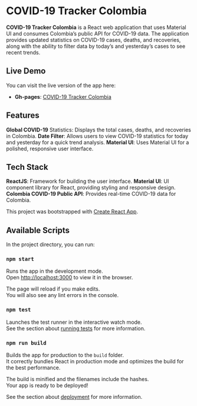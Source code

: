 # COVID-19 Tracker Colombia
**COVID-19 Tracker Colombia** is a React web application that uses Material UI and consumes Colombia’s public API for COVID-19 data. The application provides updated statistics on COVID-19 cases, deaths, and recoveries, along with the ability to filter data by today’s and yesterday’s cases to see recent trends.

## Live Demo
You can visit the live version of the app here:
-   **Gh-pages**: [COVID-19 Tracker Colombia](https://cachaucanes.github.io/Softimus-covid-19/)

## Features
**Global COVID-19** Statistics: Displays the total cases, deaths, and recoveries in Colombia.
**Date Filter**: Allows users to view COVID-19 statistics for today and yesterday for a quick trend analysis.
**Material UI**: Uses Material UI for a polished, responsive user interface.

## Tech Stack
**ReactJS**: Framework for building the user interface.
**Material UI**: UI component library for React, providing styling and responsive design.
**Colombia COVID-19 Public API**: Provides real-time COVID-19 data for Colombia.

This project was bootstrapped with [Create React App](https://github.com/facebook/create-react-app).

## Available Scripts

In the project directory, you can run:

### `npm start`

Runs the app in the development mode.<br />
Open [http://localhost:3000](http://localhost:3000) to view it in the browser.

The page will reload if you make edits.<br />
You will also see any lint errors in the console.

### `npm test`

Launches the test runner in the interactive watch mode.<br />
See the section about [running tests](https://facebook.github.io/create-react-app/docs/running-tests) for more information.

### `npm run build`

Builds the app for production to the `build` folder.<br />
It correctly bundles React in production mode and optimizes the build for the best performance.

The build is minified and the filenames include the hashes.<br />
Your app is ready to be deployed!

See the section about [deployment](https://facebook.github.io/create-react-app/docs/deployment) for more information.
